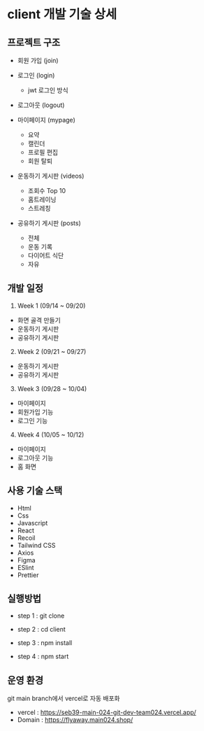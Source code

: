 # client 개발 기술 상세

## 프로젝트 구조

- 회원 가입 (join)

- 로그인 (login)

  - jwt 로그인 방식

- 로그아웃 (logout)

- 마이페이지 (mypage)

  - 요약
  - 캘린더
  - 프로필 편집
  - 회원 탈퇴

- 운동하기 게시판 (videos)

  - 조회수 Top 10
  - 홈트레이닝
  - 스트레칭

- 공유하기 게시판 (posts)

  - 전체
  - 운동 기록
  - 다이어트 식단
  - 자유

## 개발 일정

1.  Week 1 (09/14 ~ 09/20)

- 화면 골격 만들기
- 운동하기 게시판
- 공유하기 게시판

2.  Week 2 (09/21 ~ 09/27)

- 운동하기 게시판
- 공유하기 게시판

3.  Week 3 (09/28 ~ 10/04)

- 마이페이지
- 회원가입 기능
- 로그인 기능

4.  Week 4 (10/05 ~ 10/12)

- 마이페이지
- 로그아웃 기능
- 홈 화면

## 사용 기술 스택

- Html
- Css
- Javascript
- React
- Recoil
- Tailwind CSS
- Axios
- Figma
- ESlint
- Prettier

## 실행방법

- step 1 : git clone

- step 2 : cd client

- step 3 : npm install

- step 4 : npm start

## 운영 환경

git main branch에서 vercel로 자동 배포화

- vercel : https://seb39-main-024-git-dev-team024.vercel.app/
- Domain : https://flyaway.main024.shop/
